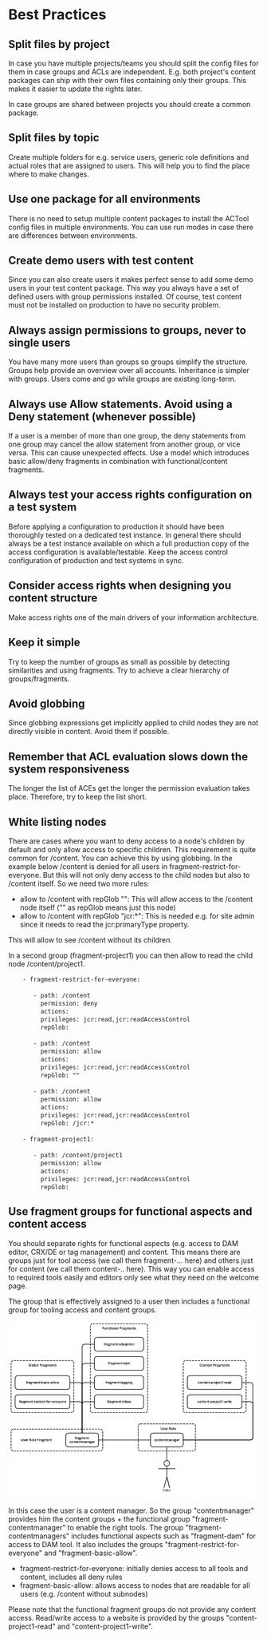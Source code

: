 # Best Practices

## Split files by project

In case you have multiple projects/teams you should split the config files for them in case groups and ACLs are independent. E.g. both project's content packages can ship with their own files containing only their groups. This makes it easier to update the rights later.

In case groups are shared between projects you should create a common package.

## Split files by topic

Create multiple folders for e.g. service users, generic role definitions and actual roles that are assigned to users. This will help you to find the place where to make changes.

## Use one package for all environments

There is no need to setup multiple content packages to install the ACTool config files in multiple environments. You can use run modes in case there are differences between environments.

## Create demo users with test content

Since you can also create users it makes perfect sense to add some demo users in your test content package. This way you always have a set of defined users with group permissions installed. Of course, test content must not be installed on production to have no security problem.

## Always assign permissions to groups, never to single users

You have many more users than groups so groups simplify the structure. Groups help provide an overview over all accounts. Inheritance is simpler with groups. Users come and go while groups are existing long-term.

## Always use Allow statements. Avoid using a Deny statement (whenever possible)

If a user is a member of more than one group, the deny statements from one group may cancel the allow statement from another group, or vice versa. This can cause unexpected effects. Use a model which introduces basic allow/deny fragments in combination with functional/content fragments.

## Always test your access rights configuration on a test system 

Before applying a configuration to production it should have been thoroughly tested on a dedicated test instance. In general there should always be a test instance available on which a full production copy of the access configuration is available/testable. Keep the access control configuration of production and test systems in sync.

## Consider access rights when designing you content structure

Make access rights one of the main drivers of your information architecture.

## Keep it simple

Try to keep the number of groups as small as possible by detecting similarities and using fragments. Try to achieve a clear hierarchy of groups/fragments.

## Avoid globbing

Since globbing expressions get implicitly applied to child nodes they are not directly visible in content. Avoid them if possible.

## Remember that ACL evaluation slows down the system responsiveness

The longer the list of ACEs get the longer the permission evaluation takes place. Therefore, try to keep the list short.

## White listing nodes

There are cases where you want to deny access to a node's children by default and only allow access to specific children. This requirement is quite common for /content.
You can achieve this by using globbing. In the example below /content is denied for all users in fragment-restrict-for-everyone. But this will not only deny access to the child nodes but also to /content itself. So we need two more rules:

* allow to /content with repGlob "": This will allow access to the /content node itself ("" as repGlob means just this node)
* allow to /content with repGlob "jcr:*": This is needed e.g. for site admin since it needs to read the jcr:primaryType property.

This will allow to see /content without its children.

In a second group (fragment-project1) you can then allow to read the child node /content/project1.


```
    - fragment-restrict-for-everyone:

       - path: /content
         permission: deny
         actions: 
         privileges: jcr:read,jcr:readAccessControl
         repGlob: 

       - path: /content
         permission: allow
         actions: 
         privileges: jcr:read,jcr:readAccessControl
         repGlob: ""

       - path: /content
         permission: allow
         actions: 
         privileges: jcr:read,jcr:readAccessControl
         repGlob: /jcr:*

    - fragment-project1:

       - path: /content/project1
         permission: allow
         actions: 
         privileges: jcr:read,jcr:readAccessControl
         repGlob: 

```

## Use fragment groups for functional aspects and content access

You should separate rights for functional aspects (e.g. access to DAM editor, CRX/DE or tag management) and content.
This means there are groups just for tool access (we call them fragment-... here) and others just for content (we call them content-.. here). This way you can enable access to required tools easily and editors only see what they need on the welcome page.

The group that is effectively assigned to a user then includes a functional group for tooling access and content groups.

<img src="images/fragments.png">

In this case the user is a content manager. So the group "contentmanager" provides him the content groups + the functional group "fragment-contentmanager" to enable the right tools. The group "fragment-contentmanagers" includes functional aspects such as "fragment-dam" for access to DAM tool. It also includes the groups "fragment-restrict-for-everyone" and "fragment-basic-allow".

* fragment-restrict-for-everyone: initially denies access to all tools and content, includes all deny rules
* fragment-basic-allow: allows access to nodes that are readable for all users (e.g. /content without subnodes)

Please note that the functional fragment groups do not provide any content access. Read/write access to a website is provided by the groups "content-project1-read" and "content-project1-write".
